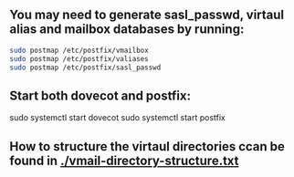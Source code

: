 ## You may need to generate sasl_passwd, virtaul alias and mailbox databases by running:

```sh
sudo postmap /etc/postfix/vmailbox
sudo postmap /etc/postfix/valiases
sudo postmap /etc/postfix/sasl_passwd
```

## Start both dovecot and postfix:

sudo systemctl start dovecot
sudo systemctl start postfix


## How to structure the virtaul directories ccan be found in [./vmail-directory-structure.txt](./vmail-directory-structure.txt)
